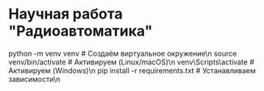 # Научная работа "Радиоавтоматика"

python -m venv venv  # Создаём виртуальное окружение\n
source venv/bin/activate  # Активируем (Linux/macOS)\n
venv\Scripts\activate  # Активируем (Windows)\n
pip install -r requirements.txt  # Устанавливаем зависимости\n


